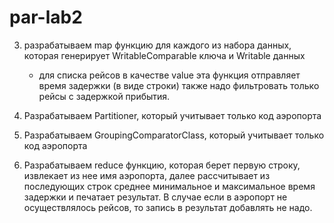 # par-lab2

<!-- 1. Разрабатываем Writable для каждого из входных наборов данных, который может читать данные из csv. -->

<!-- 2. разрабатываем WritableComparable ключа имеющий два столбца: 
   - AEROPORT_ID, 
   - индикатор набора данных (для набора данных с аэропортом = 0 , для перелетов = 1) сортировка по умолчанию по двум столбцам -->

3. разрабатываем map функцию для каждого из набора данных, которая генерирует WritableComparable ключа и Writable данных
   <!-- - для списка аэропортов эта функция в качестве value отправляет имя аэропорта. -->
   - для списка рейсов в качестве value эта функция отправляет время задержки (в виде строки)
   также надо фильтровать только рейсы с задержкой прибытия.

4. Разрабатываем Partitioner, который учитывает только код аэропорта
5. Разрабатываем GroupingComparatorClass, который учитывает только код аэропорта
6. Разрабатываем reduce функцию, которая берет первую строку, извлекает из нее имя аэропорта, далее рассчитывает из последующих строк среднее минимальное и максимальное время задержки и печатает результат.
	В случае если в аэропорт не осуществлялось рейсов, то запись в результат добавлять не надо.
